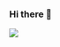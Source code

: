 ### Hi there 👋

<img src="https://img.shields.io/badge/JavaScript-#F7DF1E?style=plastic&logo=JavaScript&logoColor=white"/>
